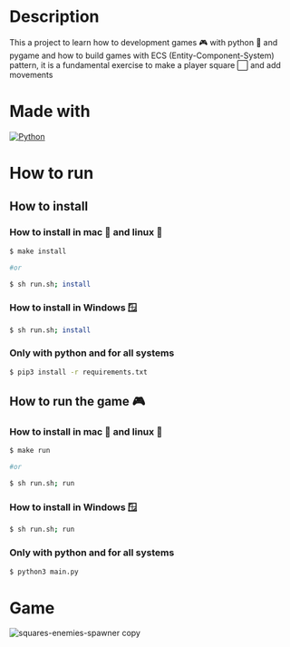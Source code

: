 # Description

This a project to learn how to development games 🎮 with python 🐍 and pygame and how to build games with ECS (Entity-Component-System) pattern, it is a fundamental exercise to make a player square ⬜️ and add movements

# Made with

[![Python](https://img.shields.io/badge/python-2b5b84?style=for-the-badge&logo=python&logoColor=white&labelColor=000000)]()

# How to run

## How to install

### How to install in mac 🍎 and linux 🐧

```sh
$ make install

#or

$ sh run.sh; install
```

### How to install in Windows 🪟

```sh
$ sh run.sh; install
```

### Only with python and for all systems

```sh
$ pip3 install -r requirements.txt
```

## How to run the game 🎮

### How to install in mac 🍎 and linux 🐧

```sh
$ make run

#or

$ sh run.sh; run
```

### How to install in Windows 🪟

```sh
$ sh run.sh; run
```

### Only with python and for all systems

```sh
$ python3 main.py
```



# Game


![squares-enemies-spawner copy](https://github.com/user-attachments/assets/cece93b5-2489-4b76-8b10-d9fc10cb3042)



